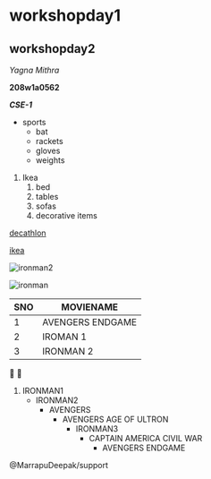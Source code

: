 # workshopday1
## workshopday2
*Yagna Mithra*

**208w1a0562**

***CSE-1***
* sports
     * bat
     * rackets
     * gloves
     * weights
 
 1.  Ikea
     1. bed
     2. tables
     3. sofas
     4. decorative items
  
 [decathlon](https://www.decathlon.in/)
 
 [ikea](https://www.ikea.com/in/en/)
 
  ![ironman2](https://c4.wallpaperflare.com/wallpaper/282/717/115/iron-man-4k-armor-neon-wallpaper-preview.jpg)
  
  
 ![ironman](https://2.bp.blogspot.com/-9tNdPS8RaNY/XLTytazgSmI/AAAAAAAABiE/U3KVzwdOkF4tGUiKbR1Jlt-e7cpKjqmqgCKgBGAs/w1242-h2688-c/avengers-endgame-iron-man-spiderman-uhdpaper.com-8K-118.jpg)

SNO|MOVIENAME
----|----
1|AVENGERS ENDGAME
2|IROMAN 1
3|IRONMAN 2

:smiling_face_with_three_hearts: :black_heart:

1. IRONMAN1
    - IRONMAN2
      - AVENGERS
        - AVENGERS AGE OF ULTRON
          - IRONMAN3
            - CAPTAIN AMERICA CIVIL WAR
              - AVENGERS ENDGAME

@MarrapuDeepak/support
